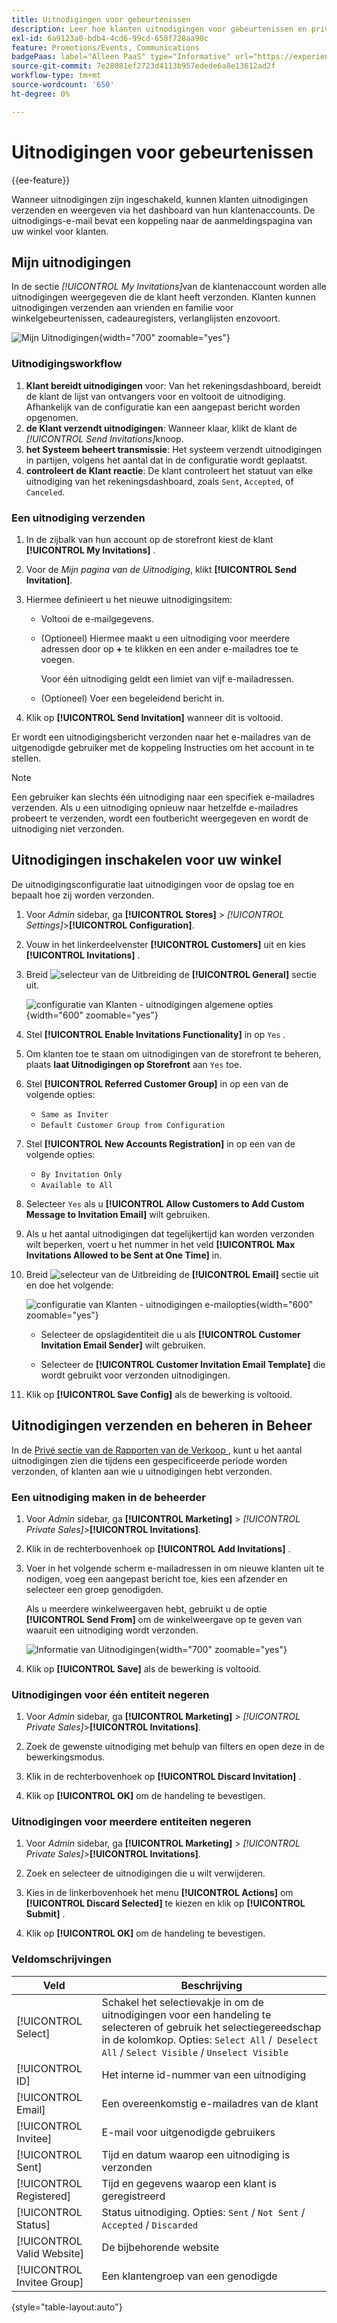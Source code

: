 ```yaml
---
title: Uitnodigingen voor gebeurtenissen
description: Leer hoe klanten uitnodigingen voor gebeurtenissen en privé-verkoop kunnen verzenden en bekijken vanaf het dashboard van hun klantenaccounts.
exl-id: 6a9123a0-bdb4-4cd6-99cd-658f728aa90c
feature: Promotions/Events, Communications
badgePaas: label="Alleen PaaS" type="Informative" url="https://experienceleague.adobe.com/nl/docs/commerce/user-guides/product-solutions" tooltip="Is alleen van toepassing op Adobe Commerce op Cloud-projecten (door Adobe beheerde PaaS-infrastructuur) en op projecten in het veld."
source-git-commit: 7e28081ef2723d4113b957edede6a8e13612ad2f
workflow-type: tm+mt
source-wordcount: '650'
ht-degree: 0%

---
```


# Uitnodigingen voor gebeurtenissen

{{ee-feature}}

Wanneer uitnodigingen zijn ingeschakeld, kunnen klanten uitnodigingen verzenden en weergeven via het dashboard van hun klantenaccounts. De uitnodigings-e-mail bevat een koppeling naar de aanmeldingspagina van uw winkel voor klanten.

## Mijn uitnodigingen

In de sectie _[!UICONTROL My Invitations]_&#x200B;van de klantenaccount worden alle uitnodigingen weergegeven die de klant heeft verzonden. Klanten kunnen uitnodigingen verzenden aan vrienden en familie voor winkelgebeurtenissen, cadeauregisters, verlanglijsten enzovoort.

![ Mijn Uitnodigingen ](./assets/account-dashboard-my-invitations.png){width="700" zoomable="yes"}

### Uitnodigingsworkflow

1. **Klant bereidt uitnodigingen** voor: Van het rekeningsdashboard, bereidt de klant de lijst van ontvangers voor en voltooit de uitnodiging. Afhankelijk van de configuratie kan een aangepast bericht worden opgenomen.
1. **de Klant verzendt uitnodigingen**: Wanneer klaar, klikt de klant de _[!UICONTROL Send Invitations]_&#x200B;knoop.
1. **het Systeem beheert transmissie**: Het systeem verzendt uitnodigingen in partijen, volgens het aantal dat in de configuratie wordt geplaatst.
1. **controleert de Klant reactie**: De klant controleert het statuut van elke uitnodiging van het rekeningsdashboard, zoals `Sent`, `Accepted`, of `Canceled`.

### Een uitnodiging verzenden

1. In de zijbalk van hun account op de storefront kiest de klant **[!UICONTROL My Invitations]** .

1. Voor de _Mijn pagina van de Uitnodiging_, klikt **[!UICONTROL Send Invitation]**.

1. Hiermee definieert u het nieuwe uitnodigingsitem:

   - Voltooi de e-mailgegevens.

   - (Optioneel) Hiermee maakt u een uitnodiging voor meerdere adressen door op **+** te klikken en een ander e-mailadres toe te voegen.

     Voor één uitnodiging geldt een limiet van vijf e-mailadressen.

   - (Optioneel) Voer een begeleidend bericht in.

1. Klik op **[!UICONTROL Send Invitation]** wanneer dit is voltooid.

Er wordt een uitnodigingsbericht verzonden naar het e-mailadres van de uitgenodigde gebruiker met de koppeling Instructies om het account in te stellen.

>[!NOTE]
>
>Een gebruiker kan slechts één uitnodiging naar een specifiek e-mailadres verzenden. Als u een uitnodiging opnieuw naar hetzelfde e-mailadres probeert te verzenden, wordt een foutbericht weergegeven en wordt de uitnodiging niet verzonden.

## Uitnodigingen inschakelen voor uw winkel

De uitnodigingsconfiguratie laat uitnodigingen voor de opslag toe en bepaalt hoe zij worden verzonden.

1. Voor _Admin_ sidebar, ga **[!UICONTROL Stores]** > _[!UICONTROL Settings]_>**[!UICONTROL Configuration]**.

1. Vouw in het linkerdeelvenster **[!UICONTROL Customers]** uit en kies **[!UICONTROL Invitations]** .

1. Breid ![ selecteur van de Uitbreiding ](../assets/icon-display-expand.png) de **[!UICONTROL General]** sectie uit.

   ![ configuratie van Klanten - uitnodigingen algemene opties ](../configuration-reference/customers/assets/invitations-general.png){width="600" zoomable="yes"}

1. Stel **[!UICONTROL Enable Invitations Functionality]** in op `Yes` .

1. Om klanten toe te staan om uitnodigingen van de storefront te beheren, plaats **laat Uitnodigingen op Storefront** aan `Yes` toe.

1. Stel **[!UICONTROL Referred Customer Group]** in op een van de volgende opties:

   - `Same as Inviter`
   - `Default Customer Group from Configuration`

1. Stel **[!UICONTROL New Accounts Registration]** in op een van de volgende opties:

   - `By Invitation Only`
   - `Available to All`

1. Selecteer `Yes` als u **[!UICONTROL Allow Customers to Add Custom Message to Invitation Email]** wilt gebruiken.

1. Als u het aantal uitnodigingen dat tegelijkertijd kan worden verzonden wilt beperken, voert u het nummer in het veld **[!UICONTROL Max Invitations Allowed to be Sent at One Time]** in.

1. Breid ![ selecteur van de Uitbreiding ](../assets/icon-display-expand.png) de **[!UICONTROL Email]** sectie uit en doe het volgende:

   ![ configuratie van Klanten - uitnodigingen e-mailopties ](../configuration-reference/customers/assets/invitations-email.png){width="600" zoomable="yes"}

   - Selecteer de opslagidentiteit die u als **[!UICONTROL Customer Invitation Email Sender]** wilt gebruiken.

   - Selecteer de **[!UICONTROL Customer Invitation Email Template]** die wordt gebruikt voor verzonden uitnodigingen.

1. Klik op **[!UICONTROL Save Config]** als de bewerking is voltooid.

## Uitnodigingen verzenden en beheren in Beheer

In de [ Privé sectie van de Rapporten van de Verkoop ](../getting-started/private-sales-reports.md), kunt u het aantal uitnodigingen zien die tijdens een gespecificeerde periode worden verzonden, of klanten aan wie u uitnodigingen hebt verzonden.

### Een uitnodiging maken in de beheerder

1. Voor _Admin_ sidebar, ga **[!UICONTROL Marketing]** > _[!UICONTROL Private Sales]_>**[!UICONTROL Invitations]**.

1. Klik in de rechterbovenhoek op **[!UICONTROL Add Invitations]** .

1. Voer in het volgende scherm e-mailadressen in om nieuwe klanten uit te nodigen, voeg een aangepast bericht toe, kies een afzender en selecteer een groep genodigden.

   Als u meerdere winkelweergaven hebt, gebruikt u de optie **[!UICONTROL Send From]** om de winkelweergave op te geven van waaruit een uitnodiging wordt verzonden.

   ![ Informatie van Uitnodigingen ](./assets/create-invitation-page.png){width="700" zoomable="yes"}

1. Klik op **[!UICONTROL Save]** als de bewerking is voltooid.

### Uitnodigingen voor één entiteit negeren

1. Voor _Admin_ sidebar, ga **[!UICONTROL Marketing]** > _[!UICONTROL Private Sales]_>**[!UICONTROL Invitations]**.

1. Zoek de gewenste uitnodiging met behulp van filters en open deze in de bewerkingsmodus.

1. Klik in de rechterbovenhoek op **[!UICONTROL Discard Invitation]** .

1. Klik op **[!UICONTROL OK]** om de handeling te bevestigen.

### Uitnodigingen voor meerdere entiteiten negeren

1. Voor _Admin_ sidebar, ga **[!UICONTROL Marketing]** > _[!UICONTROL Private Sales]_>**[!UICONTROL Invitations]**.

1. Zoek en selecteer de uitnodigingen die u wilt verwijderen.

1. Kies in de linkerbovenhoek het menu **[!UICONTROL Actions]** om **[!UICONTROL Discard Selected]** te kiezen en klik op **[!UICONTROL Submit]** .

1. Klik op **[!UICONTROL OK]** om de handeling te bevestigen.

### Veldomschrijvingen

| Veld | Beschrijving |
|--- |--- |
| [!UICONTROL Select] | Schakel het selectievakje in om de uitnodigingen voor een handeling te selecteren of gebruik het selectiegereedschap in de kolomkop. Opties: `Select All` /` Deselect All` / `Select Visible` / `Unselect Visible` |
| [!UICONTROL ID] | Het interne id-nummer van een uitnodiging |
| [!UICONTROL Email] | Een overeenkomstig e-mailadres van de klant |
| [!UICONTROL Invitee] | E-mail voor uitgenodigde gebruikers |
| [!UICONTROL Sent] | Tijd en datum waarop een uitnodiging is verzonden |
| [!UICONTROL Registered] | Tijd en gegevens waarop een klant is geregistreerd |
| [!UICONTROL Status] | Status uitnodiging. Opties: `Sent` / `Not Sent` / `Accepted` / `Discarded` |
| [!UICONTROL Valid Website] | De bijbehorende website |
| [!UICONTROL Invitee Group] | Een klantengroep van een genodigde |

{style="table-layout:auto"}
